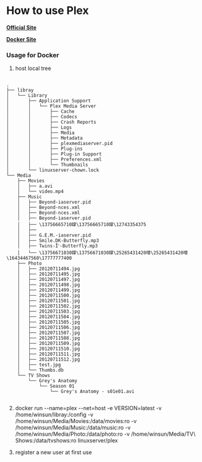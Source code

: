 # How to use Plex

[**Official Site**](https://www.plex.tv/)<p>
[**Docker Site**](https://hub.docker.com/r/linuxserver/plex/)

### Usage for Docker
  1. host local tree
  ```

  .
  ├── libray
  │   └── Library
  │       ├── Application Support
  │       │   └── Plex Media Server
  │       │       ├── Cache
  │       │       ├── Codecs
  │       │       ├── Crash Reports
  │       │       ├── Logs
  │       │       ├── Media
  │       │       ├── Metadata
  │       │       ├── plexmediaserver.pid
  │       │       ├── Plug-ins
  │       │       ├── Plug-in Support
  │       │       ├── Preferences.xml
  │       │       └── Thumbnails
  │       └── linuxserver-chown.lock
  └── Media
      ├── Movies
      │   ├── a.avi
      │   └── video.mp4
      ├── Music
      │   ├── Beyond-iaserver.pid
      │   ├── Beyond-nces.xml
      │   ├── Beyond-nces.xml
      │   ├── Beyond-iaserver.pid
      │   ├── \13756665710罉\13756665710罉\12743354375
      │   ├──
      │   ├── G.E.M.-iaserver.pid
      │   ├── Smile.DK-Butterfly.mp3
      │   ├── Twins-Ī˹-Butterfly.mp3
      │   └── \13756671030罉\13756671030罉\25265431420噑\25265431420噑\16434467560\17777777400
      ├── Photo
      │   ├── 20120711494.jpg
      │   ├── 20120711495.jpg
      │   ├── 20120711497.jpg
      │   ├── 20120711498.jpg
      │   ├── 20120711499.jpg
      │   ├── 20120711500.jpg
      │   ├── 20120711501.jpg
      │   ├── 20120711502.jpg
      │   ├── 20120711503.jpg
      │   ├── 20120711504.jpg
      │   ├── 20120711505.jpg
      │   ├── 20120711506.jpg
      │   ├── 20120711507.jpg
      │   ├── 20120711508.jpg
      │   ├── 20120711509.jpg
      │   ├── 20120711510.jpg
      │   ├── 20120711511.jpg
      │   ├── 20120711512.jpg
      │   ├── test.jpg
      │   └── Thumbs.db
      └── TV Shows
          └── Grey's Anatomy
              └── Season 01
                  └── Grey's Anatomy - s01e01.avi
                      
  ```
  
  2. docker run --name=plex --net=host -e VERSION=latest -v /home/winsun/libray:/config -v /home/winsun/Media/Movies:/data/movies:ro -v /home/winsun/Media/Music:/data/music:ro -v
 /home/winsun/Media/Photo:/data/photo:ro -v /home/winsun/Media/TV\ Shows:/data/tvshows:ro linuxserver/plex
 
  3. register a new user at first use

